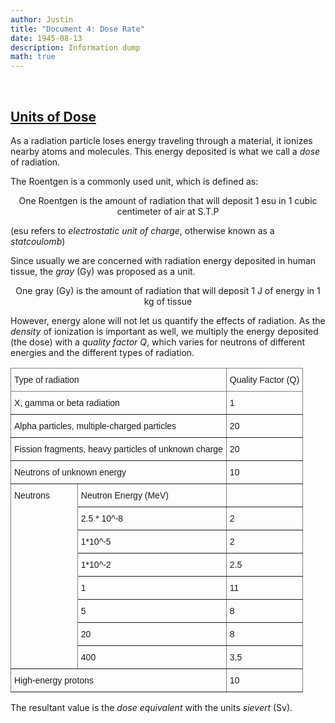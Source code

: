 ```yaml
---
author: Justin
title: "Document 4: Dose Rate"
date: 1945-08-13
description: Information dump
math: true
---
```


<br>

## <ins>Units of Dose</ins>

As a radiation particle loses energy traveling through a material, it ionizes nearby atoms and molecules. This energy deposited is what we call a *dose* of radiation. 

The Roentgen is a commonly used unit, which is defined as:

$$
\text{One Roentgen is the amount of radiation that will deposit 1 esu in 1 cubic centimeter of air at S.T.P}
$$

(esu refers to *electrostatic unit of charge*, otherwise known as a *statcoulomb*)

Since usually we are concerned with radiation energy deposited in human tissue, the *gray* (Gy) was proposed as a unit.

$$
\text{One gray (Gy) is the amount of radiation that will deposit 1 J of energy in 1 kg of tissue}
$$

However, energy alone will not let us quantify the effects of radiation. As the *density* of ionization is important as well, we multiply the energy deposited (the dose) with a *quality factor* $Q$, which varies for neutrons of different energies and the different types of radiation.

<style type="text/css">
.tg  {border-collapse:collapse;border-spacing:0;}
.tg td{border-color:black;border-style:solid;border-width:1px;font-family:Arial, sans-serif;font-size:14px;
  overflow:hidden;padding:10px 5px;word-break:normal;}
.tg th{border-color:black;border-style:solid;border-width:1px;font-family:Arial, sans-serif;font-size:14px;
  font-weight:normal;overflow:hidden;padding:10px 5px;word-break:normal;}
.tg .tg-0pky{border-color:inherit;text-align:left;vertical-align:top}
</style>
<table class="tg">
<thead>
  <tr>
    <th class="tg-0pky" colspan="2">Type of radiation</th>
    <th class="tg-0pky">Quality Factor (Q)</th>
  </tr>
</thead>
<tbody>
  <tr>
    <td class="tg-0pky" colspan="2">X, gamma or beta radiation</td>
    <td class="tg-0pky">1</td>
  </tr>
  <tr>
    <td class="tg-0pky" colspan="2">Alpha particles, multiple-charged particles</td>
    <td class="tg-0pky">20</td>
  </tr>
  <tr>
    <td class="tg-0pky" colspan="2">Fission fragments, heavy particles of unknown charge</td>
    <td class="tg-0pky">20</td>
  </tr>
  <tr>
    <td class="tg-0pky" colspan="2">Neutrons of unknown energy</td>
    <td class="tg-0pky">10</td>
  </tr>
  <tr>
    <td class="tg-0pky" rowspan="8">Neutrons</td>
    <td class="tg-0pky">Neutron Energy (MeV)</td>
    <td class="tg-0pky"></td>
  </tr>
  <tr>
    <td class="tg-0pky">2.5 * 10^-8</td>
    <td class="tg-0pky">2</td>
  </tr>
  <tr>
    <td class="tg-0pky">1*10^-5</td>
    <td class="tg-0pky">2</td>
  </tr>
  <tr>
    <td class="tg-0pky">1*10^-2</td>
    <td class="tg-0pky">2.5</td>
  </tr>
  <tr>
    <td class="tg-0pky">1</td>
    <td class="tg-0pky">11</td>
  </tr>
  <tr>
    <td class="tg-0pky">5</td>
    <td class="tg-0pky">8</td>
  </tr>
  <tr>
    <td class="tg-0pky">20</td>
    <td class="tg-0pky">8</td>
  </tr>
  <tr>
    <td class="tg-0pky">400</td>
    <td class="tg-0pky">3.5</td>
  </tr>
  <tr>
    <td class="tg-0pky" colspan="2">High-energy protons</td>
    <td class="tg-0pky">10</td>
  </tr>
</tbody>
</table>

The resultant value is the *dose equivalent* with the units *sievert* (Sv). 